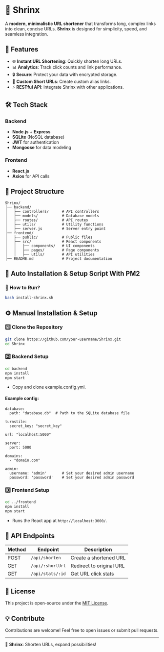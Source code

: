 # 🔗 Shrinx

A **modern, minimalistic URL shortener** that transforms long, complex links into clean, concise URLs. **Shrinx** is designed for simplicity, speed, and seamless integration.

## 🚀 Features

- 🌐 **Instant URL Shortening**: Quickly shorten long URLs.
- 📊 **Analytics**: Track click counts and link performance.
- 🔒 **Secure**: Protect your data with encrypted storage.
- 🔗 **Custom Short URLs**: Create custom alias links.
- ⚡ **RESTful API**: Integrate Shrinx with other applications.

## 🛠️ Tech Stack

### Backend
- **Node.js** + **Express**
- **SQLite** (NoSQL database)
- **JWT** for authentication
- **Mongoose** for data modeling

### Frontend
- **React.js**
- **Axios** for API calls

## 📂 Project Structure

```
Shrinx/
│── backend/
│   ├── controllers/      # API controllers
│   ├── models/           # Database models
│   ├── routes/           # API routes
│   ├── utils/            # Utility functions
│   ├── server.js         # Server entry point
│── frontend/
│   ├── public/           # Public files
│   ├── src/              # React components
│   │   ├── components/   # UI components
│   │   ├── pages/        # Page components
│   │   ├── utils/        # API utilities
│── README.md             # Project documentation
```

## 📜 Auto Installation & Setup Script With PM2

### 🔹 How to Run?

```sh
bash install-shrinx.sh
```

## ⚙️ Manual Installation & Setup

### 1️⃣ Clone the Repository
```sh
git clone https://github.com/your-username/Shrinx.git
cd Shrinx
```

### 2️⃣ Backend Setup
```sh
cd backend
npm install
npm start
```
- Copy and clone example.config.yml.

#### Example config:
```
database:
  path: "database.db"  # Path to the SQLite database file

turnstile:
  secret_key: "secret_key"

url: "localhost:5000"

server:
  port: 5000

domains:
  - "domain.com"

admin:
  username: 'admin'       # Set your desired admin username
  password: 'password'    # Set your desired admin password
```

### 3️⃣ Frontend Setup
```sh
cd ../frontend
npm install
npm start
```
- Runs the React app at `http://localhost:3000/`.

## 📝 API Endpoints

| Method | Endpoint          | Description              |
|--------|-------------------|--------------------------|
| POST   | `/api/shorten`    | Create a shortened URL   |
| GET    | `/api/:shortUrl`  | Redirect to original URL |
| GET    | `/api/stats/:id`  | Get URL click stats      |

## 📜 License

This project is open-source under the [MIT License](LICENSE).

## 💡 Contribute

Contributions are welcome! Feel free to open issues or submit pull requests.

---

🚀 **Shrinx**: Shorten URLs, expand possibilities!
